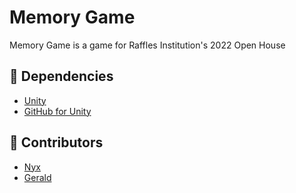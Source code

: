 # Memory Game
Memory Game is a game for Raffles Institution's 2022 Open House

## 🔨 Dependencies
- [Unity](https://unity.com/)
- [GitHub for Unity](https://unity.github.com/)

## 👋 Contributors
- [Nyx](https://github.com/xyntechx)
- [Gerald](https://github.com/geraldnyeo)
